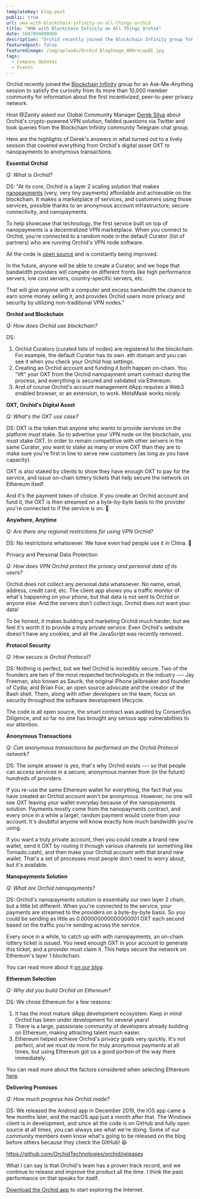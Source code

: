 ```yaml
---
templateKey: blog-post
public: true
url: ama-with-blockchain-infinity-on-all-things-orchid
title: "AMA with Blockchain Infinity on All Things Orchid"
date: 1607004000000
description: "Orchid recently joined the Blockchain Infinity group for an Ask-Me-Anything session to satisfy the curiosity from its more than 10,000 member community for information about the first incentivized, peer-to-peer privacy network."
featuredpost: false
featuredimage: /img/uploads/Orchid_BlogImage_AMArecapBI.jpg
tags:
  - Company Updates
  - Events
---
```

Orchid recently joined the [Blockchain Infinity](https://t.me/Blockchaininfinitychat) group for an Ask-Me-Anything session to satisfy the curiosity from its more than 10,000 member community for information about the first incentivized, peer-to-peer privacy network.

Host @Zanity asked our Global Community Manager [Derek Silva](https://twitter.com/dereksilva?lang=en) about Orchid's crypto-powered VPN solution, fielded questions via Twitter and took queries from the Blockchain Infinity community Telegram chat group.

Here are the highlights of Derek's answers in what turned out to a lively session that covered everything from Orchid's digital asset OXT to nanopayments to anonymous transactions.

**Essential Orchid**

*Q: What is Orchid?*

DS: "At its core, Orchid is a layer 2 scaling solution that makes [nanopayments](/introducing-nanopayments/) (very, very tiny payments) affordable and achievable on the blockchain. It makes a marketplace of services, and customers using those services, possible thanks to an anonymous account infrastructure, secure connectivity, and nanopayments.

To help showcase that technology, the first service built on top of nanopayments is a decentralized VPN marketplace. When you connect to Orchid, you're connected to a random node in the default Curator (list of partners) who are running Orchid's VPN node software.

All the code is [open source](https://github.com/OrchidTechnologies/orchid/) and is constantly being improved.

In the future, anyone will be able to create a Curator, and we hope that bandwidth providers will compete on different fronts like high performance servers, low cost servers, country-specific servers, etc.

That will give anyone with a computer and excess bandwidth the chance to earn some money selling it, and provides Orchid users more privacy and security by utilizing non-traditional VPN nodes."

**Orchid and Blockchain**

*Q: How does Orchid use blockchain?*

DS:
1. Orchid Curators (curated lists of nodes) are registered to the blockchain. For example, the default Curator has its own .eth domain and you can see it when you check your Orchid hop settings.
2. Creating an Orchid account and funding it both happen on-chain. You "lift" your OXT from the Orchid nanopayment smart contract during the process, and everything is secured and validated via Ethereum.
3. And of course Orchid's account management dApp requires a Web3 enabled browser, or an extension, to work. MetaMask works nicely.

**OXT, Orchid's Digital Asset**

*Q: What's the OXT use case?*

DS: OXT is the token that anyone who wants to provide services on the platform must stake. So to advertise your VPN node on the blockchain, you must stake OXT. In order to remain competitive with other servers in the same Curator, you want to stake as many or more OXT than they are to make sure you're first in line to serve new customers (as long as you have capacity).

OXT is also staked by clients to show they have enough OXT to pay for the service, and issue on-chain lottery tickets that help secure the network on Ethereum itself.

And it's the payment token of choice. If you create an Orchid account and fund it, the OXT is then streamed on a byte-by-byte basis to the provider you're connected to if the service is on. 🙂

**Anywhere, Anytime**

*Q: Are there any regional restrictions for using VPN Orchid?*

DS: No restrictions whatsoever. We have even had people use it in China. 🙂

Privacy and Personal Data Protection

*Q: How does VPN Orchid protect the privacy and personal data of its users?*

Orchid does not collect any personal data whatsoever. No name, email, address, credit card, etc. The client app shows you a traffic monitor of what's happening on your phone, but that data is not sent to Orchid or anyone else. And the servers don't collect logs. Orchid does not want your data!

To be honest, it makes building and marketing Orchid much harder, but we feel it's worth it to provide a truly private service. Even Orchid's website doesn't have any cookies, and all the JavaScript was recently removed.

**Protocol Security**

*Q: How secure is Orchid Protocol?*

DS: Nothing is perfect, but we feel Orchid is incredibly secure. Two of the founders are two of the most respected technologists in the industry --- Jay Freeman, also known as Saurik, the original iPhone jailbreaker and founder of Cydia; and Brian Fox, an open source advocate and the creator of the Bash shell. Them, along with other developers on the team, focus on security throughout the software development lifecycle.

The code is all open source, the smart contract was audited by ConsenSys Diligence, and so far no one has brought any serious app vulnerabilities to our attention.

**Anonymous Transactions**

*Q: Can anonymous transactions be performed on the Orchid Protocol network?*

DS: The simple answer is yes, that's why Orchid exists --- so that people can access services in a secure, anonymous manner from (in the future) hundreds of providers.

If you re-use the same Ethereum wallet for everything, the fact that you have created an Orchid account won't be anonymous. However, no one will see OXT leaving your wallet everyday because of the nanopayments solution. Payments mostly come from the nanopayments contract, and every once in a while a larger, random payment would come from your account. It's doubtful anyone will know exactly how much bandwidth you're using.

If you want a truly private account, then you could create a brand new wallet, send it OXT by routing it through various channels (or something like Tornado.cash), and then make your Orchid account with that brand new wallet. That's a set of processes most people don't need to worry about, but it's available.

**Nanopayments Solution**

*Q: What are Orchid nanopayments?*

DS: Orchid's nanopayments solution is essentially our own layer 2 chain, but a little bit different. When you're connected to the service, your payments are streamed to the providers on a byte-by-byte basis. So you could be sending as little as 0.000000000000000001 OXT each second based on the traffic you're sending across the service.

Every once in a while, to catch up with with nanopayments, an on-chain lottery ticket is issued. You need enough OXT in your account to generate this ticket, and a provider must claim it. This helps secure the network on Ethereum's layer 1 blockchain.

You can read more about it [on our blog](/introducing-nanopayments/).

**Ethereum Selection**

*Q: Why did you build Orchid on Ethereum?*

DS: We chose Ethereum for a few reasons:

1. It has the most mature dApp development ecosystem. Keep in mind Orchid has been under development for several years!
2. There is a large, passionate community of developers already building on Ethereum, making attracting talent much easier.
3. Ethereum helped achieve Orchid's privacy goals very quickly. It's not perfect, and we must do more for truly anonymous payments at all times, but using Ethereum got us a good portion of the way there immediately.

You can read more about the factors considered when selecting Ethereum [here](/why-ethereum/).

**Delivering Promises**

*Q: How much progress has Orchid made?*

DS: We released the Android app in December 2019, the iOS app came a few months later, and the macOS app just a month after that. The Windows client is in development, and since all the code is on GitHub and fully open source at all times, you can always see what we're doing. Some of our community members even know what's going to be released on the blog before others because they check the GitHub! 😆

https://github.com/OrchidTechnologies/orchid/releases

What I can say is that Orchid's team has a proven track record, and we continue to release and improve the product all the time. I think the past performance on that speaks for itself.

[Download the Orchid app](https://www.orchid.com/download) to start exploring the Internet.